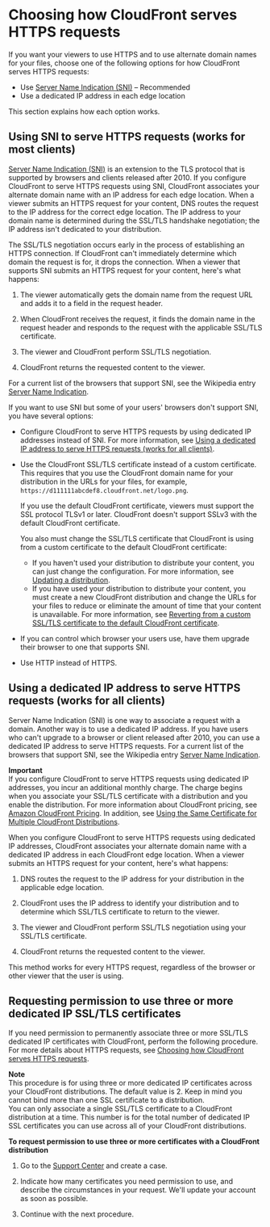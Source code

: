 # Choosing how CloudFront serves HTTPS requests<a name="cnames-https-dedicated-ip-or-sni"></a>

If you want your viewers to use HTTPS and to use alternate domain names for your files, choose one of the following options for how CloudFront serves HTTPS requests:
+ Use [Server Name Indication \(SNI\)](https://en.wikipedia.org/wiki/Server_Name_Indication) – Recommended
+ Use a dedicated IP address in each edge location

This section explains how each option works\.

## Using SNI to serve HTTPS requests \(works for most clients\)<a name="cnames-https-sni"></a>

[Server Name Indication \(SNI\)](https://en.wikipedia.org/wiki/Server_Name_Indication) is an extension to the TLS protocol that is supported by browsers and clients released after 2010\. If you configure CloudFront to serve HTTPS requests using SNI, CloudFront associates your alternate domain name with an IP address for each edge location\. When a viewer submits an HTTPS request for your content, DNS routes the request to the IP address for the correct edge location\. The IP address to your domain name is determined during the SSL/TLS handshake negotiation; the IP address isn't dedicated to your distribution\.

The SSL/TLS negotiation occurs early in the process of establishing an HTTPS connection\. If CloudFront can't immediately determine which domain the request is for, it drops the connection\. When a viewer that supports SNI submits an HTTPS request for your content, here's what happens:

1. The viewer automatically gets the domain name from the request URL and adds it to a field in the request header\. 

1. When CloudFront receives the request, it finds the domain name in the request header and responds to the request with the applicable SSL/TLS certificate\.

1. The viewer and CloudFront perform SSL/TLS negotiation\.

1. CloudFront returns the requested content to the viewer\.

For a current list of the browsers that support SNI, see the Wikipedia entry [Server Name Indication](http://en.wikipedia.org/wiki/Server_Name_Indication)\.

If you want to use SNI but some of your users' browsers don't support SNI, you have several options:
+ Configure CloudFront to serve HTTPS requests by using dedicated IP addresses instead of SNI\. For more information, see [Using a dedicated IP address to serve HTTPS requests \(works for all clients\)](#cnames-https-dedicated-ip)\.
+ Use the CloudFront SSL/TLS certificate instead of a custom certificate\. This requires that you use the CloudFront domain name for your distribution in the URLs for your files, for example, `https://d111111abcdef8.cloudfront.net/logo.png`\.

  If you use the default CloudFront certificate, viewers must support the SSL protocol TLSv1 or later\. CloudFront doesn't support SSLv3 with the default CloudFront certificate\.

  You also must change the SSL/TLS certificate that CloudFront is using from a custom certificate to the default CloudFront certificate:
  + If you haven't used your distribution to distribute your content, you can just change the configuration\. For more information, see [Updating a distribution](HowToUpdateDistribution.md)\.
  + If you have used your distribution to distribute your content, you must create a new CloudFront distribution and change the URLs for your files to reduce or eliminate the amount of time that your content is unavailable\. For more information, see [Reverting from a custom SSL/TLS certificate to the default CloudFront certificate](cnames-and-https-revert-to-cf-certificate.md)\.
+ If you can control which browser your users use, have them upgrade their browser to one that supports SNI\.
+ Use HTTP instead of HTTPS\.

## Using a dedicated IP address to serve HTTPS requests \(works for all clients\)<a name="cnames-https-dedicated-ip"></a>

Server Name Indication \(SNI\) is one way to associate a request with a domain\. Another way is to use a dedicated IP address\. If you have users who can't upgrade to a browser or client released after 2010, you can use a dedicated IP address to serve HTTPS requests\. For a current list of the browsers that support SNI, see the Wikipedia entry [Server Name Indication](http://en.wikipedia.org/wiki/Server_Name_Indication)\. 

**Important**  
If you configure CloudFront to serve HTTPS requests using dedicated IP addresses, you incur an additional monthly charge\. The charge begins when you associate your SSL/TLS certificate with a distribution and you enable the distribution\. For more information about CloudFront pricing, see [Amazon CloudFront Pricing](http://aws.amazon.com/cloudfront/pricing)\. In addition, see [Using the Same Certificate for Multiple CloudFront Distributions](cnames-and-https-limits.md#cnames-and-https-same-certificate-multiple-distributions)\.

When you configure CloudFront to serve HTTPS requests using dedicated IP addresses, CloudFront associates your alternate domain name with a dedicated IP address in each CloudFront edge location\. When a viewer submits an HTTPS request for your content, here's what happens:

1. DNS routes the request to the IP address for your distribution in the applicable edge location\.

1. CloudFront uses the IP address to identify your distribution and to determine which SSL/TLS certificate to return to the viewer\. 

1. The viewer and CloudFront perform SSL/TLS negotiation using your SSL/TLS certificate\.

1. CloudFront returns the requested content to the viewer\.

This method works for every HTTPS request, regardless of the browser or other viewer that the user is using\. 

## Requesting permission to use three or more dedicated IP SSL/TLS certificates<a name="cnames-and-https-multiple-certificates"></a>

If you need permission to permanently associate three or more SSL/TLS dedicated IP certificates with CloudFront, perform the following procedure\. For more details about HTTPS requests, see [Choosing how CloudFront serves HTTPS requests](#cnames-https-dedicated-ip-or-sni)\.

**Note**  
This procedure is for using three or more dedicated IP certificates across your CloudFront distributions\. The default value is 2\. Keep in mind you cannot bind more than one SSL certificate to a distribution\.  
You can only associate a single SSL/TLS certificate to a CloudFront distribution at a time\. This number is for the total number of dedicated IP SSL certificates you can use across all of your CloudFront distributions\.<a name="cnames-and-https-multiple-certificates-procedure"></a>

**To request permission to use three or more certificates with a CloudFront distribution**

1. Go to the [Support Center](https://console.aws.amazon.com/support/home?#/case/create?issueType=service-limit-increase&limitType=service-code-cloudfront-distributions) and create a case\.

1. Indicate how many certificates you need permission to use, and describe the circumstances in your request\. We'll update your account as soon as possible\.

1. Continue with the next procedure\.